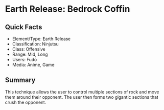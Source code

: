 # Earth Release: Bedrock Coffin

## Quick Facts
- Element/Type: Earth Release
- Classification: Ninjutsu
- Class: Offensive
- Range: Mid, Long
- Users: Fudō
- Media: Anime, Game

## Summary
This technique allows the user to control multiple sections of rock and move them around their opponent. The user then forms two gigantic sections that crush the opponent.
